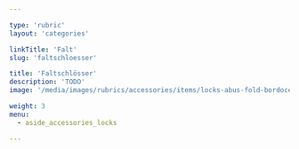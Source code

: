 ```yaml
---

type: 'rubric'
layout: 'categories'

linkTitle: 'Falt'
slug: 'faltschloesser'

title: 'Faltschlösser'
description: 'TODO'
image: '/media/images/rubrics/accessories/items/locks-abus-fold-bordocentium_1.jpg'

weight: 3
menu:
  - aside_accessories_locks

---
```

